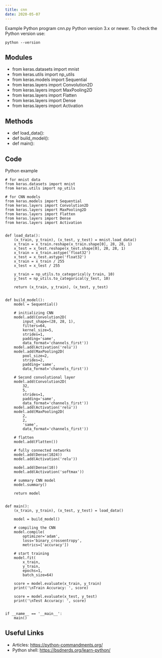 ```yaml
---
title: cnn
date: 2020-05-07
---
```

Example Python program cnn.py
Python version 3.x or newer.
To check the Python version use:

    python --version

## Modules

* from keras.datasets import mnist
* from keras.utils import np_utils
* from keras.models import Sequential
* from keras.layers import Convolution2D
* from keras.layers import MaxPooling2D
* from keras.layers import Flatten
* from keras.layers import Dense
* from keras.layers import Activation

## Methods

* def load_data():
* def build_model():
* def main():

## Code

Python example

    # for mnist data
    from keras.datasets import mnist
    from keras.utils import np_utils
    
    # for CNN models
    from keras.models import Sequential
    from keras.layers import Convolution2D
    from keras.layers import MaxPooling2D
    from keras.layers import Flatten
    from keras.layers import Dense
    from keras.layers import Activation
    
    
    def load_data():
        (x_train, y_train), (x_test, y_test) = mnist.load_data()
        x_train = x_train.reshape(x_train.shape[0], 28, 28, 1)
        x_test = x_test.reshape(x_test.shape[0], 28, 28, 1)
        x_train = x_train.astype('float32')
        x_test = x_test.astype('float32')
        x_train = x_train / 255
        x_test = x_test / 255
    
        y_train = np_utils.to_categorical(y_train, 10)
        y_test = np_utils.to_categorical(y_test, 10)
    
        return (x_train, y_train), (x_test, y_test)
    
    
    def build_model():
    	model = Sequential()
    
    	# initializing CNN
    	model.add(Convolution2D(
    		input_shape=(28, 28, 1),
    		filters=64,
    		kernel_size=5,
    		strides=1,
    		padding='same',
    		data_format='channels_first'))
    	model.add(Activation('relu'))
    	model.add(MaxPooling2D(
    		pool_size=2,
    		strides=2,
    		padding='same',
    		data_format='channels_first'))
    
    	# Second convolutional layer
    	model.add(Convolution2D(
    		32, 
    		5, 
    		strides=1,
    		padding='same',
    		data_format='channels_first'))
    	model.add(Activation('relu'))
    	model.add(MaxPooling2D(
    		2,
    		2,
    		'same',
    		data_format='channels_first'))
    
    	# flatten
    	model.add(Flatten())
    
    	# fully connected networks
    	model.add(Dense(1024))
    	model.add(Activation('relu'))
    
    	model.add(Dense(10))
    	model.add(Activation('softmax'))
    
    	# summary CNN model
    	model.summary()
    
    	return model
    
    
    def main():
    	(x_train, y_train), (x_test, y_test) = load_data()
    
    	model = build_model()
    
    	# compiling the CNN
    	model.compile(
    		optimizer='adam',
    		loss='binary_crossentropy',
    		metrics=['accuracy'])
    
    	# start training
    	model.fit(
    		x_train,
    		y_train,
    		epochs=1,
    		batch_size=64)
    
    	score = model.evaluate(x_train, y_train)
    	print('\nTrain Accuracy: ', score)
    
    	score = model.evaluate(x_test, y_test)
    	print('\nTest Accuracy: ', score)
    
    
    if __name__ == '__main__':
    	main()
    

## Useful Links

- Articles: https://python-commandments.org/
- Python shell: https://bsdnerds.org/learn-python/
